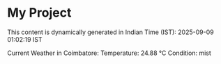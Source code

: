 # My Project

This content is dynamically generated in Indian Time (IST): 2025-09-09 01:02:19 IST


Current Weather in Coimbatore:
Temperature: 24.88 °C
Condition: mist
